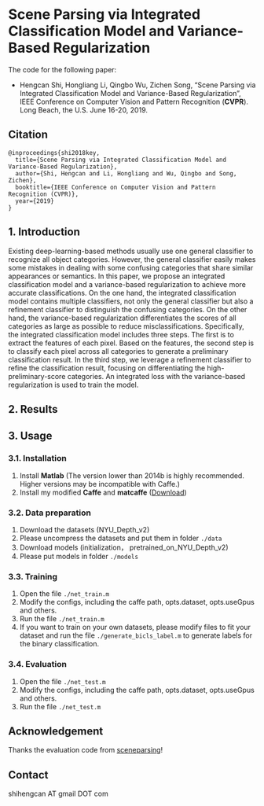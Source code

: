 # Scene Parsing via Integrated Classification Model and Variance-Based Regularization

The code for the following paper:
* Hengcan Shi, Hongliang Li, Qingbo Wu, Zichen Song, “Scene Parsing via Integrated Classification Model and Variance-Based Regularization”, IEEE Conference on Computer Vision and Pattern Recognition (**CVPR**). Long Beach, the U.S. June 16-20, 2019. 

## Citation
```
@inproceedings{shi2018key,
  title={Scene Parsing via Integrated Classification Model and Variance-Based Regularization},
  author={Shi, Hengcan and Li, Hongliang and Wu, Qingbo and Song, Zichen},
  booktitle={IEEE Conference on Computer Vision and Pattern Recognition (CVPR)},
  year={2019}
}
```

## 1. Introduction
Existing deep-learning-based methods usually use one general classifier to recognize all object categories. However, the general classifier easily makes some mistakes in dealing with some confusing categories that share similar appearances or semantics. In this paper, we propose an integrated classification model and a variance-based regularization to achieve more accurate classifications. On
the one hand, the integrated classification model contains multiple classifiers, not only the general classifier but also a refinement classifier to distinguish the confusing categories. On the other hand, the variance-based regularization differentiates the scores of all categories as large as possible to reduce misclassifications. Specifically, the integrated classification model includes three steps. The
first is to extract the features of each pixel. Based on the features, the second step is to classify each pixel across all categories to generate a preliminary classification result. In the third step, we leverage a refinement classifier to refine the classification result, focusing on differentiating the high-preliminary-score categories. An integrated loss with the variance-based regularization is used to train the model.

## 2. Results

## 3. Usage
### 3.1. Installation
1. Install **Matlab** (The version lower than 2014b is highly recommended. Higher versions may be incompatible with Caffe.)
2. Install my modified **Caffe** and **matcaffe** ([Download](https://github.com/shihengcan/caffe-2017))

### 3.2. Data preparation
1. Download the datasets (NYU_Depth_v2)
2. Please uncompress the datasets and put them in folder `./data`
3. Download models (initialization， pretrained_on_NYU_Depth_v2)
4. Please put models in folder `./models`

### 3.3. Training
1. Open the file `./net_train.m`
2. Modify the configs, including the caffe path, opts.dataset, opts.useGpus and others.
3. Run the file `./net_train.m`
4. If you want to train on your own datasets, please modify files to fit your dataset and run the file `./generate_bicls_label.m` to generate labels for the binary classification.

### 3.4. Evaluation
1. Open the file `./net_test.m`
2. Modify the configs, including the caffe path, opts.dataset, opts.useGpus and others.
3. Run the file `./net_test.m`

## Acknowledgement
Thanks the evaluation code from [sceneparsing](https://github.com/CSAILVision/sceneparsing)!

## Contact
shihengcan AT gmail DOT com

